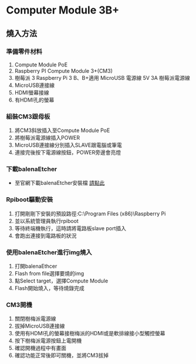 # Computer Module 3B+
## 燒入方法
### 準備零件材料
1. Compute Module PoE 
2. Raspberry PI Compute Module 3+(CM3)
3. 樹莓派 3 Raspberry Pi 3 B、B+適用 MicroUSB 電源線 5V 3A 樹莓派電源線
4. MicroUSB連接線
5. HDMI螢幕接線
6. 有HDMI孔的螢幕

### 組裝CM3跟母板
1. 將CM3斜放插入至Compute Module PoE
2. 將樹莓派電源線插入POWER
3. MicroUSB連接線分別插入SLAVE跟電腦或筆電
4. 連接完後按下電源線按鈕，POWER旁邊會亮燈

### 下載balenaEtcher
- 至官網下載balenaEtcher安裝檔
[請點此](https://www.balena.io/etcher/)

### Rpiboot驅動安裝
1. 打開剛剛下安裝的預設路徑:C:\Program Files (x86)\Raspberry Pi
2. 並以系統管理員執行rpiboot
3. 等待終端機執行，這時請將電路板slave port插入
4. 會跑出連接到電路板的狀況

### 使用balenaEtcher進行img燒入
1. 打開balenaEthcer
2. Flash from file選擇要燒的img
3. 點Select target，選擇Compute Module
4. Flash開始燒入，等待燒錄完成

### CM3開機
1. 關閉樹梅派電源線
2. 拔掉MicroUSB連接線
3. 使用有HDMI孔的螢幕接樹梅派的HDMI或是軟排線接小型觸控螢幕
4. 按下樹梅派電源按鈕上電開機
5. 確認開機過程中有畫面
6. 確認功能正常後即可關機，並將CM3拔掉














